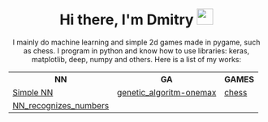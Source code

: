 <h1 align='center'>Hi there, I'm Dmitry <img src="https://github.com/blackcater/blackcater/raw/main/images/Hi.gif" height="32"/></h1>
<p align='center'>I mainly do machine learning and simple 2d games made in pygame, such as chess.
  I program in python and know how to use libraries: keras, matplotlib, deep, numpy and others. Here is a list of my works:</p>
<table align='center'>
  <tr><th>NN</th><th>GA</th><th>GAMES</th></tr>
  <tr>
    <td><a href='https://github.com/dmitrij-Nesterov/Simple_NN'>Simple NN</a></td>
    <td><a href='https://github.com/dmitrij-Nesterov/genetic_algoritm-onemax'>genetic_algoritm-onemax</a></td>
    <td><a href=https://github.com/dmitrij-Nesterov/chess>chess</a></td>
  </tr>
  <tr>
    <td><a href='https://github.com/dmitrij-Nesterov/NN_recognizes_numbers'>NN_recognizes_numbers</a></td>
    <td></td>
    <td></td>
  </tr>
</table>
